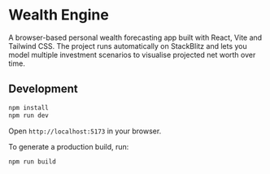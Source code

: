 # Wealth Engine
A browser-based personal wealth forecasting app built with React, Vite and Tailwind CSS. The project runs automatically on StackBlitz and lets you model multiple investment scenarios to visualise projected net worth over time.

## Development

```bash
npm install
npm run dev
```

Open `http://localhost:5173` in your browser.

To generate a production build, run:

```bash
npm run build
```
